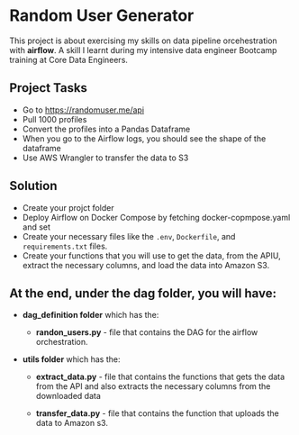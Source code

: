 # Random User Generator

This project is about exercising my skills on data pipeline orcehestration with **airflow**. A skill I learnt during my intensive data engineer Bootcamp training at Core Data Engineers.

## Project Tasks
  * Go to https://randomuser.me/api
  * Pull 1000 profiles
  * Convert the profiles into a Pandas Dataframe
  * When you go to the Airflow logs, you should see the shape of the dataframe
  * Use AWS Wrangler to transfer the data to S3

  ## Solution
  * Create your projct folder
  * Deploy Airflow on Docker Compose by fetching docker-copmpose.yaml and set
  * Create your necessary files like the `.env`, `Dockerfile`, and `requirements.txt` files.
  * Create your functions that you will use to get the data, from the APIU, extract the necessary columns, and load the data into Amazon S3.

  ## At the end, under the dag folder, you will have:
* **dag_definition folder** which has the:

    * **randon_users.py** - file that contains the DAG for the airflow orchestration.

* **utils folder** which has the:

    * **extract_data.py** - file that contains the functions that gets the data from the API and also extracts the necessary columns from the downloaded data

    * **transfer_data.py** - file that contains the function that uploads the data to Amazon s3.

